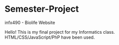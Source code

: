# Semester-Project
infx490 - Biolife Website


Hello! This is my final project for my Informatics class. 
HTML/CSS/JavaScript/PhP have been used.
